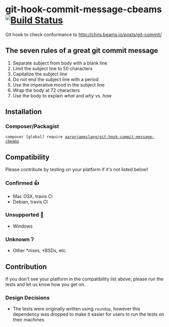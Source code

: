 # git-hook-commit-message-cbeams [![Build Status](https://travis-ci.org/aaronjameslang/git-hook-commit-message-cbeams.svg)](https://travis-ci.org/aaronjameslang/git-hook-commit-message-cbeams)
Git hook to check conformance to http://chris.beams.io/posts/git-commit/

## The seven rules of a great git commit message

 1. Separate subject from body with a blank line
 2. Limit the subject line to 50 characters
 3. Capitalize the subject line
 4. Do not end the subject line with a period
 5. Use the imperative mood in the subject line
 6. Wrap the body at 72 characters
 7. Use the body to explain _what_ and _why_ vs. _how_

## Installation

### Composer/Packagist

`composer [global] require `[`aaronjameslang/git-hook-commit-message-cbeams`](https://packagist.org/packages/aaronjameslang/git-hook-commit-message-cbeams)

## Compatibility

Please contribute by testing on your platform if it's not listed below!

### Confirmed :thumbsup:

  - Mac OSX, travis CI
  - Debian, travis CI

### Unsupported :no_entry_sign:

  - Windows

### Unknown :grey_question:

  - Other *nixes, *BSDs, etc.

## Contribution

If you don't see your platform in the compatibility list above, please run the tests and let us know how you get on.

### Design Decisions

  - The tests were originally written using `roundup`, however this dependency was dropped to make it easier for users to run the tests on their machines
